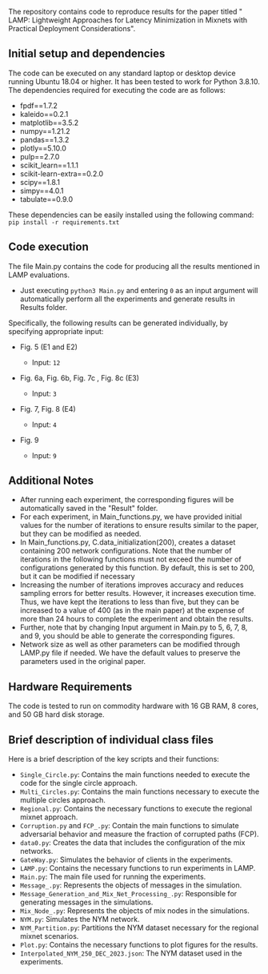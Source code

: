 The repository contains code to reproduce results for the paper titled "
LAMP: Lightweight Approaches for Latency Minimization in Mixnets with
Practical Deployment Considerations". 

## Initial setup and dependencies
The code can be executed on any standard laptop or desktop device
running Ubuntu 18.04 or higher. It has been tested to work for Python
3.8.10. The dependencies required for executing the code are as follows:
* fpdf==1.7.2
* kaleido==0.2.1
* matplotlib==3.5.2
* numpy==1.21.2
* pandas==1.3.2
* plotly==5.10.0
* pulp==2.7.0
* scikit_learn==1.1.1
* scikit-learn-extra==0.2.0
* scipy==1.8.1
* simpy==4.0.1
* tabulate==0.9.0

These dependencies can be easily installed using the following command:
`pip install -r requirements.txt`

## Code execution
The file Main.py contains the code for producing all the results
mentioned in LAMP evaluations.
- Just executing `python3 Main.py` and entering `0` as an input argument will automatically perform all the
experiments and generate results in Results folder.

Specifically, the following results can be generated individually, by specifying appropriate input:
- Fig. 5 (E1 and E2)
  - Input: `12`

- Fig. 6a, Fig. 6b, Fig. 7c , Fig. 8c (E3)
  - Input: `3`

- Fig. 7, Fig. 8 (E4)
  - Input: `4`

- Fig. 9
  - Input: `9`



## Additional Notes
- After running each experiment, the corresponding figures will be
automatically saved in the "Result" folder.
- For each experiment, in Main_functions.py, we have provided initial
values for the number of iterations to ensure results similar to the
paper, but they can be modified as needed.
- In Main_functions.py, C.data_initialization(200), creates a dataset
containing 200 network configurations. Note that the number of
iterations in the following functions must not exceed the number of
configurations generated by this function. By default, this is set to
200, but it can be modified if necessary
- Increasing the number of iterations improves accuracy and reduces
sampling errors for better results. However, it increases execution
time. Thus, we have kept the iterations to less than five, but they can
be increased to a value of 400 (as in the main paper) at the expense of
more than 24 hours to complete the experiment and obtain the results.
- Further, note that by changing Input argument in Main.py  to 5, 6,
7, 8, and 9, you should be able to generate the corresponding figures.
- Network size as well as other parameters can be modified through
LAMP.py file if needed. We have the default values to preserve the
parameters used in the original paper.

## Hardware Requirements
The code is tested to run on commodity hardware with 16 GB RAM, 8 cores,
and 50 GB hard disk storage.

## Brief description of individual class files
Here is a brief description of the key scripts and their functions:

- `Single_Circle.py`: Contains the main functions needed to execute the
code for the single circle approach.
- `Multi_Circles.py`: Contains the main functions necessary to execute the
multiple circles approach.
- `Regional.py`: Contains the necessary functions to execute the regional
mixnet approach.
- `Corruption.py` and `FCP_.py`: Contain the main functions to simulate
adversarial behavior and measure the fraction of corrupted paths (FCP).
- `data0.py`: Creates the data that includes the configuration of the mix
networks.
- `GateWay.py`: Simulates the behavior of clients in the experiments.
- `LAMP.py`: Contains the necessary functions to run experiments in LAMP.
- `Main.py`: The main file used for running the experiments.
- `Message_.py`: Represents the objects of messages in the simulation.
- `Message_Generation_and_Mix_Net_Processing_.py`: Responsible for
generating messages in the simulations.
- `Mix_Node_.py`: Represents the objects of mix nodes in the simulations.
- `NYM.py`: Simulates the NYM network.
- `NYM_Partition.py`: Partitions the NYM dataset necessary for the
regional mixnet scenarios.
- `Plot.py`: Contains the necessary functions to plot figures for the
results.
- `Interpolated_NYM_250_DEC_2023.json`: The NYM dataset used in the
experiments.

